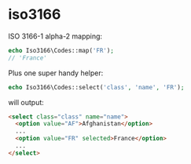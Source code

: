iso3166
=======

ISO 3166-1 alpha-2 mapping:

```php
echo Iso3166\Codes::map('FR');
// 'France'
```

Plus one super handy helper:

```php
echo Iso3166\Codes::select('class', 'name', 'FR');
```

will output:

```html
<select class="class" name="name">
  <option value="AF">Afghanistan</option>
  ...
  <option value="FR" selected>France</option>
  ...
</select>
```
